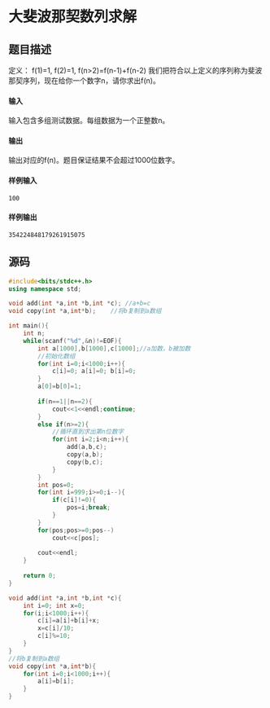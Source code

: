 # 大斐波那契数列求解

## 题目描述

定义：
f(1)=1, f(2)=1, f(n>2)=f(n-1)+f(n-2)
我们把符合以上定义的序列称为斐波那契序列，现在给你一个数字n，请你求出f(n)。



#### 输入

输入包含多组测试数据。每组数据为一个正整数n。



#### 输出

输出对应的f(n)。题目保证结果不会超过1000位数字。



#### 样例输入

```
100
```



#### 样例输出

```
354224848179261915075
```



## 源码

```cpp
#include<bits/stdc++.h>
using namespace std;

void add(int *a,int *b,int *c);	//a+b=c 
void copy(int *a,int*b);	//将b复制到a数组

int main(){
    int n; 
	while(scanf("%d",&n)!=EOF){
		int a[1000],b[1000],c[1000];//a加数，b被加数
		//初始化数组 
	    for(int i=0;i<1000;i++){
	    	c[i]=0;	a[i]=0;	b[i]=0;    	
		}  
	    a[0]=b[0]=1;
	    
	    if(n==1||n==2){
	    	cout<<1<<endl;continue; 
		}  
	    else if(n>=2){
	    	//循环直到求出第n位数字 
	        for(int i=2;i<n;i++){
	            add(a,b,c);
	            copy(a,b);
	            copy(b,c);
	        }
	    }
	    int pos=0;
	    for(int i=999;i>=0;i--){
	    	if(c[i]!=0){
	    		pos=i;break;
			}
		}
		for(pos;pos>=0;pos--)
			cout<<c[pos];
		
		cout<<endl;
	}
    
	return 0;
}

void add(int *a,int *b,int *c){
    int i=0; int x=0;
    for(i;i<1000;i++){
        c[i]=a[i]+b[i]+x;
        x=c[i]/10;
        c[i]%=10;
    }
}
//将b复制到a数组
void copy(int *a,int*b){
    for(int i=0;i<1000;i++){
        a[i]=b[i];
    }
}
```

